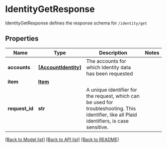 # IdentityGetResponse

IdentityGetResponse defines the response schema for `/identity/get`
## Properties
Name | Type | Description | Notes
------------ | ------------- | ------------- | -------------
**accounts** | [**[AccountIdentity]**](AccountIdentity.md) | The accounts for which Identity data has been requested | 
**item** | [**Item**](Item.md) |  | 
**request_id** | **str** | A unique identifier for the request, which can be used for troubleshooting. This identifier, like all Plaid identifiers, is case sensitive. | 

[[Back to Model list]](../README.md#documentation-for-models) [[Back to API list]](../README.md#documentation-for-api-endpoints) [[Back to README]](../README.md)


